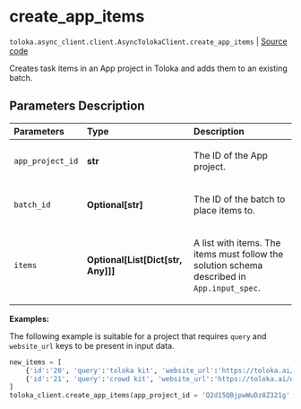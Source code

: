 # create_app_items
`toloka.async_client.client.AsyncTolokaClient.create_app_items` | [Source code](https://github.com/Toloka/toloka-kit/blob/v1.2.0/src/client/__init__.py#L0)

Creates task items in an App project in Toloka and adds them to an existing batch.

## Parameters Description

| Parameters | Type | Description |
| :----------| :----| :-----------|
`app_project_id`|**str**|<p>The ID of the App project.</p>
`batch_id`|**Optional\[str\]**|<p>The ID of the batch to place items to.</p>
`items`|**Optional\[List\[Dict\[str, Any\]\]\]**|<p>A list with items. The items must follow the solution schema described in `App.input_spec`.</p>

**Examples:**

The following example is suitable for a project
that requires `query` and `website_url` keys to be present in input data.

```python
new_items = [
    {'id':'20', 'query':'toloka kit', 'website_url':'https://toloka.ai/docs/toloka-kit'},
    {'id':'21', 'query':'crowd kit', 'website_url':'https://toloka.ai/docs/crowd-kit'}
]
toloka_client.create_app_items(app_project_id = 'Q2d15QBjpwWuDz8Z321g', batch_id = '4Va2BBWKL88S4QyAgVje', items = new_items)
```

